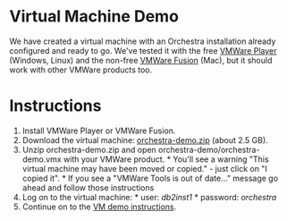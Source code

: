 # Virtual Machine Demo #

We have created a virtual machine with an Orchestra installation already configured and ready to go. We've tested it with the free [VMWare Player](http://www.vmware.com/products/player/) (Windows, Linux) and the non-free [VMWare Fusion](http://www.vmware.com/products/fusion/) (Mac), but it should work with other VMWare products too.


# Instructions #
  1. Install VMWare Player or VMWare Fusion.
  1. Download the virtual machine: [orchestra-demo.zip](https://dbappserv.cis.upenn.edu/orchestra-demo/orchestra-demo.zip) (about 2.5 GB).
  1. Unzip orchestra-demo.zip and open orchestra-demo/orchestra-demo.vmx with your VMWare product.
    * You'll see a warning "This virtual machine may have been moved or copied." - just click on "I copied it".
    * If you see a "VMWare Tools is out of date..." message go ahead and follow those instructions
  1. Log on to the virtual machine:
    * user: _db2inst1_
    * password: _orchestra_
  1. Continue on to the [VM demo instructions](VMDemoInstructions.md).